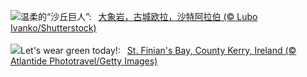 ![](https://www.bing.com/th?id=OHR.ElephantRock_ZH-CN9293300383_UHD.jpg&w=1000)温柔的“沙丘巨人”:&nbsp;&ensp;[大象岩，古城欧拉，沙特阿拉伯 (© Lubo Ivanko/Shutterstock)](https://www.bing.com/th?id=OHR.ElephantRock_ZH-CN9293300383_UHD.jpg)
<br><br/>
![](https://www.bing.com/th?id=OHR.StFiniansBay_EN-US2242323244_UHD.jpg&w=1000)Let's wear green today!:&nbsp;&ensp;[St. Finian's Bay, County Kerry, Ireland (© Atlantide Phototravel/Getty Images)](https://www.bing.com/th?id=OHR.StFiniansBay_EN-US2242323244_UHD.jpg)
<br><br/>
